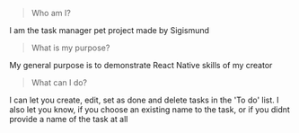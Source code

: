 > Who am I?

I am the task manager pet project made by Sigismund

> What is my purpose?

My general purpose is to demonstrate React Native skills of my creator

> What can I do?

I can let you create, edit, set as done and delete tasks in the 'To do' list. I also let you know, if you choose an existing name to the task, or if you didnt provide a name of the task at all
